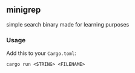## minigrep

simple search binary made for learning purposes

### Usage

Add this to your `Cargo.toml`:

```
cargo run <STRING> <FILENAME>
```
